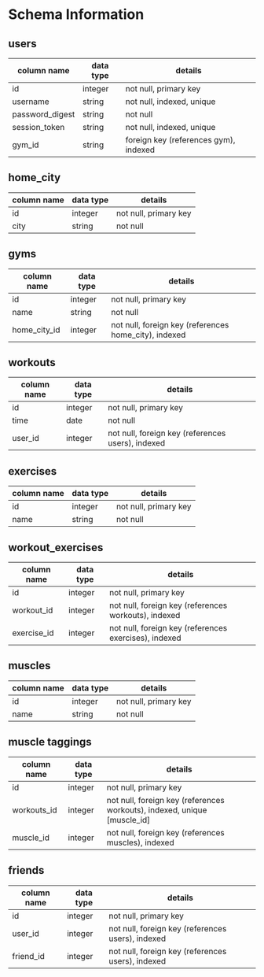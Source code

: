 # Schema Information

## users
column name     | data type | details
----------------|-----------|-----------------------
id              | integer   | not null, primary key
username        | string    | not null, indexed, unique
password_digest | string    | not null
session_token   | string    | not null, indexed, unique
gym_id          | string    | foreign key (references gym), indexed

## home_city
column name     | data type | details
----------------|-----------|-----------------------
id              | integer   | not null, primary key
city            | string    | not null

## gyms
column name  | data type | details
-------------|-----------|-----------------------
id           | integer   | not null, primary key
name         | string    | not null
home_city_id | integer   | not null, foreign key (references home_city), indexed

## workouts
column name | data type | details
------------|-----------|-----------------------
id          | integer   | not null, primary key
time        | date      | not null
user_id     | integer   | not null, foreign key (references users), indexed

## exercises
column name | data type | details
------------|-----------|-----------------------
id          | integer   | not null, primary key
name        | string    | not null

## workout_exercises
column name     | data type | details
----------------|-----------|-----------------------
id              | integer   | not null, primary key
workout_id      | integer   | not null, foreign key (references workouts), indexed
exercise_id     | integer   | not null, foreign key (references exercises), indexed

## muscles
column name | data type | details
------------|-----------|-----------------------
id          | integer   | not null, primary key
name        | string    | not null

## muscle taggings
column name | data type | details
------------|-----------|-----------------------
id          | integer   | not null, primary key
workouts_id | integer   | not null, foreign key (references workouts), indexed, unique [muscle_id]
muscle_id   | integer   | not null, foreign key (references muscles), indexed

## friends
column name | data type | details
------------|-----------|-----------------------
id          | integer   | not null, primary key
user_id     | integer   | not null, foreign key (references users), indexed
friend_id   | integer   | not null, foreign key (references users), indexed
